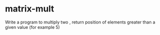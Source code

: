 # matrix-mult
Write a program to multiply two , return position of elements greater than a given value (for example 5)
